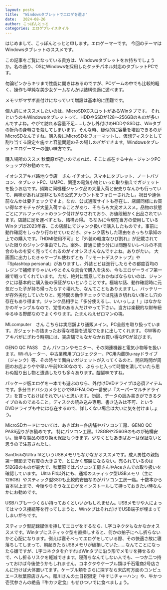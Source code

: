 ```yaml
---
layout: posts
title:  "Windowsタブレットでエロゲを遊ぶ"
date:   2024-08-26
author: こっぽんとっと
categories: エロゲプレイスタイル
---
```


はじめまして、こっぽんとっとと申します。エロゲーマーです。
今回のテーマはWindowsタブレットのススメです。

この記事をご覧になっている貴方は、Windowsタブレットをお持ちでしょうか。名の通り、OSにWindowsを採用したタッチパネル対応のタブレットPCです。

勿論ピンからキリまで性能に開きはあるのですが、PCゲームの中でも比較的軽く、操作も単純な美少女ゲームなんかは結構快適に遊べます。

メモリがマザボ直付けになっていて増設は基本的に困難です。

個人的にオススメしたいのは、MicroSDXCスロットがあるWinタブです。
それというのもWindowsタブレットって、HDDやSSDが128～256GBのものが多いんですよね。やがて訪れる容量不足……しかし外付けのHDDやSSDは、Winタブの折角の身軽さを殺してしまいます。そんな時、疑似的に容量を増設できるのがMicroSDなんですね。購入後にMicroSDをフォーマットし、仮想ディスクとして割り当てる設定を施すと容量問題のその場しのぎができます。Windowsタブレットエロゲーマーの強い味方です。



購入場所のススメ
秋葉原が近いのであれば、そこに点在する中古・ジャンクPCショップがお勧めです。

イオシスアキバ路地ウラ店　さん
イチオシ。スマホにタブレット、ノートパソコン、タブレットPC、UMPC、関連の電気小物といった取り揃えでガジェットを扱うお店です。頻繁に同機種ジャンク品の大量入荷と安売りなんかも行っていて、興味があれば是非ともXの公式アカウントをフォローされたし。祝日や連休前なんかは要チェックですよ。なお、公式通販サイトも存在し、店舗同様にお買い得なオモチャが大量入荷することがあり、そちらも大変オススメ。品物の状態ごとにアルファベットのランク付けがなされており、お値段細かく出品されています。店舗に足を運べずとも、結構お得。
ちなみに今現在当方の使用しているWinタブは2023年春、この店舗にてジャンク扱いで購入したものです。事前に動作確認をしっかり行わせていただき、ジャンク落ちした理由をきっちり承知の上での購入です。『HDMI使用不可』と『外装の軽度なひび割れ』が記載されていた限りのジャンク事由でした。案外、普通に使う分には問題ないレベルの不具合のものを安く売ってくれるのがイオシスさんなんですよね。ありがたい。
大画面に出力したきゃケーブル使わずとも『リモートデスクトップ』や『Splashtop personal』がありますし、外装ヒビは進行したらその都度百均のレジンで補修すりゃいいやとそんな具合で購入を決め、今もエロゲーライフ第一線で戦ってくれています。
ただ、絶対に留意しておかねばならないのは、ジャンクには基本的に購入後の保証がないということです。極端な話、動作確認時に元気だった子が持ち帰ったらすぐ壊れた、なんてこともありえますし、バッテリーが存外劣化していたりと、短時間の動作チェックでは見抜き切れない落とし穴の存在もあり得ます。ジャンク品相手に「多分使えるし、いいっしょ！」はなかなかのギャンブルなので、覚悟のある人だけやって下さい。当方は楽観的な財布紐ゆるゆる野郎なのでよくやります。たまんねえぜロマンの塊。

MLcomputer　さん
こちらは実店舗より通販メイン。PC全般を取り扱っています。ガジェットの詰まったお得な福袋を通販でたまに出してくれます。
GW等のアキバがにぎわう時期には、実店舗でもなかなかお買い得なPCが並びます。

GENO QC PASS　さん
パソコンやモニター、その関連機器と電気小物等を扱います。Wi-fiルーター、中古業務用プロジェクター、PC用内蔵Blu-rayドライブ（ジャンク）等、その時々で面白いガジェットが入ってくるのと、開店時間が周囲のお店よりやや早い午前10:30なので、ぶらっと入って時間を潰していたら思わぬ掘り出し物と遭遇したりも多々あります。醍醐味ですね。

パッケージ版エロゲを一本でも遊ぶのなら、外付けDVDドライブは必須アイテムです。多分ヨドバシカメラとかでBUFFALOの一番安い『スーパーマルチドライブ』を買っておけばそれでいいと思います。勿論、データの読み書きができるタイプのものであること。ディスクの読み込み専用、書き込みは不可、というDVDドライブも中には存在するので、詳しくない場合は大いに気を付けましょう。

MicroSDカードについては、あきばおー各店舗やパソコン工房、GENO QC PASS辺りがお勧めです。
特にパソコン工房。128GBや256GBのものが結構安い。簡単な製品の取り換え保証もつきます。少なくともあきばおーは保証ないと思うので注意されたし。

SanDiskのUltra fitというUSBメモリもなかなかオススメです。成人男性の親指第一関節まで程度の大きさで、とにかく邪魔にならない。売られているのは512GBのものが最大で、秋葉原ではパソコン工房さんやAceさんでの取り扱いを確認しています。
Ultra Fit以外にも、通常のスティック型USBメモリ（主に128GB）やスティック型SSDも比較的安価なのがパソコン工房一階。十数本から百本以上まで、今後やりそうなエロゲをインストールして持っておきたい時なんかにお勧めです。

USBハブも一つくらい持っておくといいかもしれません。USBメモリや人によってはマウス接続等を行ってしまうと、WinタブはそれだけでUSB端子が埋まってしまいがちです。

スティック型記録媒体を挿してエロゲをするなら、L字コネクタもなかなかオススメです。Winタブにスティック型を直挿しすると、何かの拍子にへし折らないかと心配になります。例えば寝そべってエロゲをしている際、その快適さ故に寝落ちしてしまって、朝起きたらUSBメモリが破損していた……なんてことになったら嫌ですが、L字コネクタを介すればWinタブに沿う形でメモリを挿せるので、へし折るリスクを軽減できます。寝落ちなんてしない人でも、一つか二つ持っておけば今後使うかもしれません。コネクタやケーブル類は千石電商2号店さんに行けば大体置いてます。ケーブル類をさらに探すなら末広町方面のコンピュエース秋葉原店さんへ。雁川さんの土日祝限定『牛すじチャーハン』や、牛かつ壱弐参さんの絶品『牛カツ定食』もぜひついでに食べましょう。
